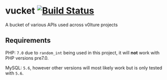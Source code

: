 # vucket [![Build Status](https://travis-ci.org/v0lture/vucket.svg?branch=master)](https://travis-ci.org/v0lture/vucket)
A bucket of various APIs used across v0lture projects

## Requirements
PHP: `7.0` due to `random_int` being used in this project, it will **not** work with PHP versions pre7.0.

MySQL: `5.6`, however other versions will most likely work but is only tested with `5.6`.
